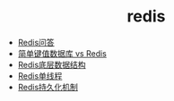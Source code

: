 <h1 align="center">
    redis
</h1>

- [Redis问答](Redis问答.md)
- [简单键值数据库 vs Redis](简单键值数据库vsRedis.md)
- [Redis底层数据结构](Redis底层数据结构.md)
- [Redis单线程](Redis单线程.md)
- [Redis持久化机制](Redis持久化机制.md)